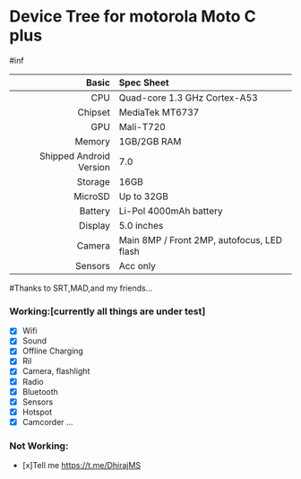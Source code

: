 #                                       Device Tree for motorola Moto C plus

#inf

Basic   | Spec Sheet
-------:|:-------------------------
CPU     | Quad-core 1.3 GHz Cortex-A53
Chipset | MediaTek MT6737
GPU     | Mali-T720
Memory  | 1GB/2GB RAM
Shipped Android Version | 7.0
Storage | 16GB
MicroSD | Up to 32GB
Battery | Li-Pol 4000mAh battery
Display | 5.0 inches
Camera  | Main 8MP / Front 2MP, autofocus, LED flash
Sensors | Acc only

#Thanks to SRT,MAD,and my friends...

### Working:[currently all things are under test]
- [x] Wifi
- [x] Sound
- [x] Offline Charging
- [x] Ril
- [x] Camera, flashlight
- [x] Radio
- [x] Bluetooth
- [x] Sensors
- [x] Hotspot
- [x] Camcorder
...

### Not Working:
- [x]Tell me https://t.me/DhirajMS
 
